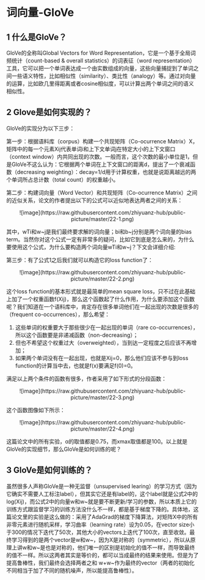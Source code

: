# 词向量-GloVe
## 1 什么是GloVe？
GloVe的全称叫Global Vectors for Word Representation，它是一个基于全局词频统计（count-based & overall statistics）的词表征（word representation）工具，它可以把一个单词表达成一个由实数组成的向量，这些向量捕捉到了单词之间一些语义特性，比如相似性（similarity）、类比性（analogy）等。通过对向量的运算，比如欧几里得距离或者cosine相似度，可以计算出两个单词之间的语义相似性。

## 2 Glove是如何实现的？
GloVe的实现分为以下三步：

第一步：根据语料库（corpus）构建一个共现矩阵（Co-ocurrence Matrix）X，矩阵中的每一个元素Xij代表单词i和上下文单词j在特定大小的上下文窗口（context window）内共同出现的次数。一般而言，这个次数的最小单位是1，但是GloVe不这么认为：它根据两个单词在上下文窗口的距离d，提出了一个衰减函数（decreasing weighting）：decay=1/d用于计算权重，也就是说距离越远的两个单词所占总计数（total count）的权重越小。

第二步：构建词向量（Word Vector）和共现矩阵（Co-ocurrence Matrix）之间的近似关系，论文的作者提出以下的公式可以近似地表达两者之间的关系：

<div align=center>
    ![image](https://raw.githubusercontent.com/zhiyuanz-hub/public-picture/master/22-1.png)
</div>

其中，wTi和w~j是我们最终要求解的词向量；bi和b~j分别是两个词向量的bias term。当然你对这个公式一定有非常多的疑问，比如它到底是怎么来的，为什么要使用这个公式，为什么要构造两个词向量wTi和w~j？下文会详细介绍:

第三步：有了公式1之后我们就可以构造它的loss function了：

<div align=center>
    ![image](https://raw.githubusercontent.com/zhiyuanz-hub/public-picture/master/22-2.png)
</div>

这个loss function的基本形式就是最简单的mean square loss，只不过在此基础上加了一个权重函数f(Xij)，那么这个函数起了什么作用，为什么要添加这个函数呢？我们知道在一个语料库中，肯定存在很多单词他们在一起出现的次数是很多的（frequent co-occurrences），那么希望：
1. 这些单词的权重要大于那些很少在一起出现的单词（rare co-occurrences），所以这个函数要是非递减函数（non-decreasing）；
2. 但也不希望这个权重过大（overweighted），当到达一定程度之后应该不再增加；
3. 如果两个单词没有在一起出现，也就是Xij=0，那么他们应该不参与到loss function的计算当中去，也就是f(x)要满足f(0)=0。

满足以上两个条件的函数有很多，作者采用了如下形式的分段函数：

<div align=center>
    ![image](https://raw.githubusercontent.com/zhiyuanz-hub/public-picture/master/22-3.png)
</div>

这个函数图像如下所示：

<div align=center>
    ![image](https://raw.githubusercontent.com/zhiyuanz-hub/public-picture/master/22-4.png)
</div>

这篇论文中的所有实验，α的取值都是0.75，而xmax取值都是100。以上就是GloVe的实现细节，那么GloVe是如何训练的呢？
## 3 GloVe是如何训练的？

虽然很多人声称GloVe是一种无监督（unsupervised learing）的学习方式（因为它确实不需要人工标注label），但其实它还是有label的，这个label就是公式2中的log(Xij)，而公式2中的向量w和w~就是要不断更新/学习的参数，所以本质上它的训练方式跟监督学习的训练方法没什么不一样，都是基于梯度下降的。具体地，这篇论文里的实验是这么做的：采用了AdaGrad的梯度下降算法，对矩阵X中的所有非零元素进行随机采样，学习曲率（learning rate）设为0.05，在vector size小于300的情况下迭代了50次，其他大小的vectors上迭代了100次，直至收敛。最终学习得到的是两个vector是w和w~，因为X是对称的（symmetric），所以从原理上讲w和w~是也是对称的，他们唯一的区别是初始化的值不一样，而导致最终的值不一样。所以这两者其实是等价的，都可以当成最终的结果来使用。但是为了提高鲁棒性，我们最终会选择两者之和
w+w~作为最终的vector（两者的初始化不同相当于加了不同的随机噪声，所以能提高鲁棒性）。
